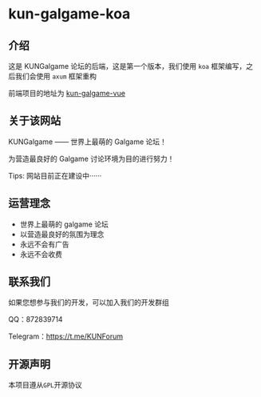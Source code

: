 # kun-galgame-koa



## 介绍

这是 KUNGalgame 论坛的后端，这是第一个版本，我们使用 `koa` 框架编写，之后我们会使用 `axum` 框架重构

前端项目的地址为 [kun-galgame-vue](https://github.com/KUN1007/kun-galgame-vue)



## 关于该网站

KUNGalgame —— 世界上最萌的 Galgame 论坛！

为营造最良好的 Galgame 讨论环境为目的进行努力！

Tips: 网站目前正在建设中······



## 运营理念

- 世界上最萌的 galgame 论坛
- 以营造最良好的氛围为理念
- 永远不会有广告
- 永远不会收费


## 联系我们
如果您想参与我们的开发，可以加入我们的开发群组

 QQ：872839714
 
Telegram：https://t.me/KUNForum


## 开源声明

本项目遵从`GPL`开源协议
